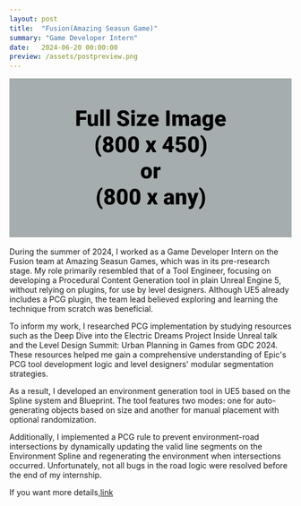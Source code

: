 ```yaml
---
layout: post
title:  "Fusion(Amazing Seasun Game)"
summary: "Game Developer Intern"
date:   2024-06-20 00:00:00
preview: /assets/postpreview.png
---
```


![Picture 1](/assets/fullsize.png)

During the summer of 2024, I worked as a Game Developer Intern on the Fusion team at Amazing Seasun Games, which was in its pre-research stage. My role primarily resembled that of a Tool Engineer, focusing on developing a Procedural Content Generation tool in plain Unreal Engine 5, without relying on plugins, for use by level designers. Although UE5 already includes a PCG plugin, the team lead believed exploring and learning the technique from scratch was beneficial.

To inform my work, I researched PCG implementation by studying resources such as the Deep Dive into the Electric Dreams Project Inside Unreal talk and the Level Design Summit: Urban Planning in Games from GDC 2024. These resources helped me gain a comprehensive understanding of Epic's PCG tool development logic and level designers' modular segmentation strategies.

As a result, I developed an environment generation tool in UE5 based on the Spline system and Blueprint. The tool features two modes: one for auto-generating objects based on size and another for manual placement with optional randomization.

Additionally, I implemented a PCG rule to prevent environment-road intersections by dynamically updating the valid line segments on the Environment Spline and regenerating the environment when intersections occurred. Unfortunately, not all bugs in the road logic were resolved before the end of my internship.

If you want more details,[link](https://github.com/chelliy/Internship_Work_Showcase)